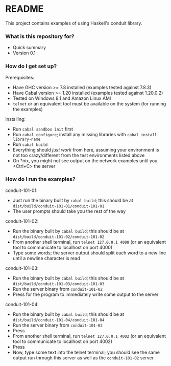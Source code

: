 # README #

This project contains examples of using Haskell's conduit library.

### What is this repository for? ###

* Quick summary
* Version 0.1

### How do I get set up? ###

Prerequisites:

* Have GHC version >= 7.8 installed (examples tested against 7.8.3)
* Have Cabal version >= 1.20 installed (examples tested against 1.20.0.2)
* Tested on Windows 8.1 and Amazon Linux AMI
* `telnet` or an equivalent tool must be available on the system (for running the examples)

Installing:

* Run `cabal sandbox init` first
* Run `cabal configure`; install any missing libraries with `cabal install library-name`
* Run `cabal build`
* Everything should _just work_ from here, assuming your environment is not too crazy/different from the test environments listed above
* On *nix, you might not see output on the network examples until you <Ctrl+C> the server

### How do I run the examples? ###

conduit-101-01:

* Just run the binary built by `cabal build`; this should be at `dist/build/conduit-101-01/conduit-101-01`
* The user prompts should take you the rest of the way

conduit-101-02:

* Run the binary built by `cabal build`; this should be at `dist/build/conduit-101-02/conduit-101-02`
* From another shell terminal, run `telnet 127.0.0.1 4000` (or an equivalent tool to communicate to localhost on port 4000)
* Type some words; the server output should split each word to a new line until a newline character is read

conduit-101-03:

* Run the binary built by `cabal build`; this should be at `dist/build/conduit-101-03/conduit-101-03`
* Run the server binary from `conduit-101-02`
* Press <ENTER> for the program to immediately write some output to the server

conduit-101-04:

* Run the binary built by `cabal build`; this should be at `dist/build/conduit-101-04/conduit-101-04`
* Run the server binary from `conduit-101-02`
* Press <ENTER>
* From another shell terminal, run `telnet 127.0.0.1 4002` (or an equivalent tool to communicate to localhost on port 4002)
* Press <ENTER>
* Now, type some text into the telnet terminal; you should see the same output run through this server as well as the `conduit-101-02` server